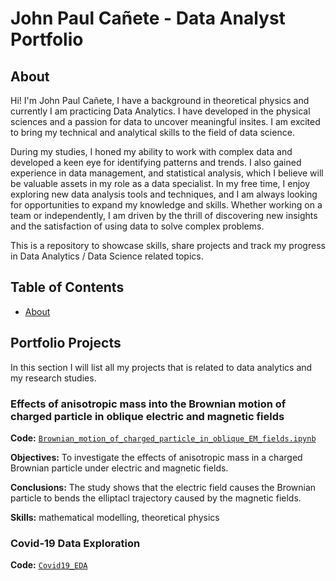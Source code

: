 # John Paul Cañete - Data Analyst Portfolio
## About
Hi! I'm John Paul Cañete, I have a background in theoretical physics and currently I am practicing Data Analytics. I have developed in the physical sciences and a passion for data to uncover meaningful insites. I am excited to bring my technical and analytical skills to the field of data science. 

During my studies, I honed my ability to work with complex data and developed a keen eye for identifying patterns and trends. I also gained experience in data management, and statistical analysis, which I believe will be valuable assets in my role as a data specialist. In my free time, I enjoy exploring new data analysis tools and techniques, and I am always looking for opportunities to expand my knowledge and skills. Whether working on a team or independently, I am driven by the thrill of discovering new insights and the satisfaction of using data to solve complex problems.

This is a repository to showcase skills, share projects and track my progress in Data Analytics / Data Science related topics.

## Table of Contents
- [About](https://github.com/tiannaparris/Data-Analysis-Portfolio/blob/main/README.md#about)


## Portfolio Projects
In this section I will list all my projects that is related to data analytics and my research studies.

### Effects of anisotropic mass into the Brownian motion of charged particle in oblique electric and magnetic fields
**Code:** [`Brownian_motion_of_charged_particle_in_oblique_EM_fields.ipynb`](https://github.com/yhwach04/Portfolio/blob/main/Brownian_motion_of_charged_particle_in_oblique_EM_fields.ipynb)

**Objectives:** To investigate the effects of anisotropic mass in a charged Brownian particle under electric and magnetic fields.

**Conclusions:** The study shows that the electric field causes the Brownian particle to bends the elliptacl trajectory caused by the magnetic fields.

**Skills:** mathematical modelling, theoretical physics

### Covid-19 Data Exploration

**Code:** [`Covid19_EDA`](https://github.com/yhwach04/Portfolio/blob/main/covid19-eda.ipynb)
 
